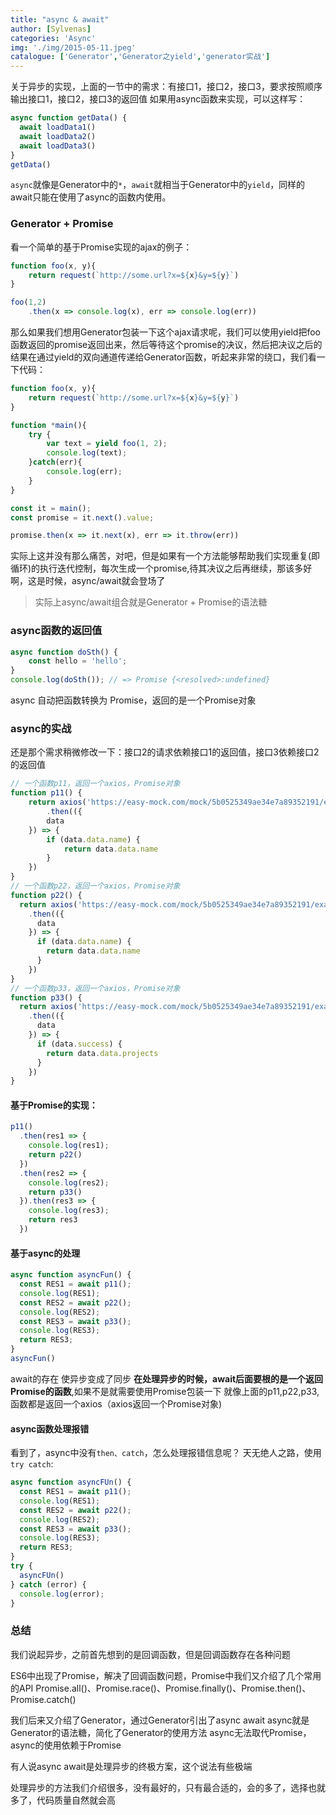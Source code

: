 ```yaml
---
title: "async & await"
author: [Sylvenas]
categories: 'Async'
img: './img/2015-05-11.jpeg'
catalogue: ['Generator','Generator之yield','generator实战']
---
```

关于异步的实现，上面的一节中的需求：有接口1，接口2，接口3，要求按照顺序输出接口1，接口2，接口3的返回值
如果用async函数来实现，可以这样写：
``` js
async function getData() {
  await loadData1()
  await loadData2()
  await loadData3()
}
getData()
```
`async`就像是Generator中的`*`，`await`就相当于Generator中的`yield`，同样的await只能在使用了async的函数内使用。

### Generator + Promise
看一个简单的基于Promise实现的ajax的例子：
``` js
function foo(x, y){
    return request(`http://some.url?x=${x}&y=${y}`)
}

foo(1,2)
    .then(x => console.log(x), err => console.log(err))
```
那么如果我们想用Generator包装一下这个ajax请求呢，我们可以使用yield把foo函数返回的promise返回出来，然后等待这个promise的决议，然后把决议之后的结果在通过yield的双向通道传递给Generator函数，听起来非常的绕口，我们看一下代码：
``` js
function foo(x, y){
    return request(`http://some.url?x=${x}&y=${y}`)
}

function *main(){
    try {
        var text = yield foo(1, 2);
        console.log(text);
    }catch(err){
        console.log(err);
    }
}

const it = main();
const promise = it.next().value;

promise.then(x => it.next(x), err => it.throw(err))
```
实际上这并没有那么痛苦，对吧，但是如果有一个方法能够帮助我们实现重复(即循环)的执行迭代控制，每次生成一个promise,待其决议之后再继续，那该多好啊，这是时候，async/await就会登场了

> 实际上async/await组合就是Generator + Promise的语法糖

### async函数的返回值
``` js
async function doSth() {
    const hello = 'hello';
}
console.log(doSth()); // => Promise {<resolved>:undefined}
```
async 自动把函数转换为 Promise，返回的是一个Promise对象

### async的实战
还是那个需求稍微修改一下：接口2的请求依赖接口1的返回值，接口3依赖接口2的返回值
``` js
// 一个函数p11，返回一个axios，Promise对象
function p11() {
    return axios('https://easy-mock.com/mock/5b0525349ae34e7a89352191/example/promise1')
        .then(({
        data
    }) => {
        if (data.data.name) {
            return data.data.name
        }
    })
}
// 一个函数p22，返回一个axios，Promise对象
function p22() {
  return axios('https://easy-mock.com/mock/5b0525349ae34e7a89352191/example/promise2')
    .then(({
      data
    }) => {
      if (data.data.name) {
        return data.data.name
      }
    })
}
// 一个函数p33，返回一个axios，Promise对象
function p33() {
  return axios('https://easy-mock.com/mock/5b0525349ae34e7a89352191/example/mock')
    .then(({
      data
    }) => {
      if (data.success) {
        return data.data.projects
      }
    })
}
```
#### 基于Promise的实现：
``` js
p11()
  .then(res1 => {
    console.log(res1);
    return p22()
  })
  .then(res2 => {
    console.log(res2);
    return p33()
  }).then(res3 => {
    console.log(res3);
    return res3
  })
```
#### 基于async的处理
``` js
async function asyncFun() {
  const RES1 = await p11();
  console.log(RES1);
  const RES2 = await p22();
  console.log(RES2);
  const RES3 = await p33();
  console.log(RES3);
  return RES3;
}
asyncFun()
```
await的存在 使异步变成了同步
**在处理异步的时候，await后面要根的是一个返回Promise的函数**,如果不是就需要使用Promise包装一下
就像上面的p11,p22,p33,函数都是返回一个axios（axios返回一个Promise对象)

#### async函数处理报错
看到了，async中没有`then、catch`，怎么处理报错信息呢？
天无绝人之路，使用`try catch`:
``` js
async function asyncFUn() {
  const RES1 = await p11();
  console.log(RES1);
  const RES2 = await p22();
  console.log(RES2);
  const RES3 = await p33();
  console.log(RES3);
  return RES3;
}
try {
  asyncFUn()
} catch (error) {
  console.log(error);
}
```
### 总结
我们说起异步，之前首先想到的是回调函数，但是回调函数存在各种问题   

ES6中出现了Promise，解决了回调函数问题，Promise中我们又介绍了几个常用的API
Promise.all()、Promise.race()、Promise.finally()、Promise.then()、Promise.catch()

我们后来又介绍了Generator，通过Generator引出了async await
async就是Generator的语法糖，简化了Generator的使用方法
async无法取代Promise，async的使用依赖于Promise

有人说async await是处理异步的终极方案，这个说法有些极端

处理异步的方法我们介绍很多，没有最好的，只有最合适的，会的多了，选择也就多了，代码质量自然就会高

